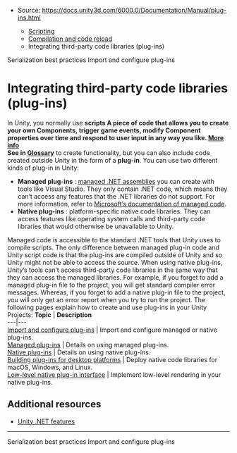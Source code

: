 * Source: https://docs.unity3d.com/6000.0/Documentation/Manual/plug-ins.html

  * [Scripting](https://docs.unity3d.com/6000.0/Documentation/Manual/scripting.html)
  * [Compilation and code reload ](https://docs.unity3d.com/6000.0/Documentation/Manual/compilation-and-code-reload.html)
  * Integrating third-party code libraries (plug-ins)


[](https://docs.unity3d.com/6000.0/Documentation/Manual/script-serialization-best-practices.html)
Serialization best practices
[](https://docs.unity3d.com/6000.0/Documentation/Manual/plug-in-inspector.html)
Import and configure plug-ins 
# Integrating third-party code libraries (plug-ins)
In Unity, you normally use ****scripts** A piece of code that allows you to create your own Components, trigger game events, modify Component properties over time and respond to user input in any way you like. [More info](https://docs.unity3d.com/6000.0/Documentation/Manual/creating-scripts.html)  
See in [Glossary](https://docs.unity3d.com/6000.0/Documentation/Manual/Glossary.html#Scripts)** to create functionality, but you can also include code created outside Unity in the form of a ****plug-in****. You can use two different kinds of plug-in in Unity: 
  * **Managed plug-ins** : [managed .NET assemblies](https://docs.unity3d.com/6000.0/Documentation/Manual/dotnet-profile-support.html) you can create with tools like Visual Studio. They only contain .NET code, which means they can’t access any features that the .NET libraries do not support. For more information, refer to [Microsoft’s documentation of managed code](https://docs.microsoft.com/en-us/dotnet/standard/managed-code).
  * **Native plug-ins** : platform-specific native code libraries. They can access features like operating system calls and third-party code libraries that would otherwise be unavailable to Unity.


Managed code is accessible to the standard .NET tools that Unity uses to compile scripts. The only difference between managed plug-in code and Unity script code is that the plug-ins are compiled outside of Unity and so Unity might not be able to access the source. When using native plug-ins, Unity’s tools can’t access third-party code libraries in the same way that they can access the managed libraries. For example, if you forget to add a managed plug-in file to the project, you will get standard compiler error messages. Whereas, if you forget to add a native plug-in file to the project, you will only get an error report when you try to run the project.
The following pages explain how to create and use plug-ins in your Unity Projects:
**Topic** | **Description**  
---|---  
[Import and configure plug-ins](https://docs.unity3d.com/6000.0/Documentation/Manual/plug-in-inspector.html) | Import and configure managed or native plug-ins.  
[Managed plug-ins](https://docs.unity3d.com/6000.0/Documentation/Manual/plug-ins-managed.html) | Details on using managed plug-ins.  
[Native plug-ins](https://docs.unity3d.com/6000.0/Documentation/Manual/plug-ins-native.html) | Details on using native plug-ins.  
[Building plug-ins for desktop platforms](https://docs.unity3d.com/6000.0/Documentation/Manual/plug-ins-for-desktop.html) | Deploy native code libraries for macOS, Windows, and Linux.  
[Low-level native plug-in interface](https://docs.unity3d.com/6000.0/Documentation/Manual/native-plugin-interface.html) | Implement low-level rendering in your native plug-ins.  
## Additional resources
  * [Unity .NET features](https://docs.unity3d.com/6000.0/Documentation/Manual/overview-of-dot-net-in-unity.html)


* * *
[](https://docs.unity3d.com/6000.0/Documentation/Manual/script-serialization-best-practices.html)
Serialization best practices
[](https://docs.unity3d.com/6000.0/Documentation/Manual/plug-in-inspector.html)
Import and configure plug-ins 
